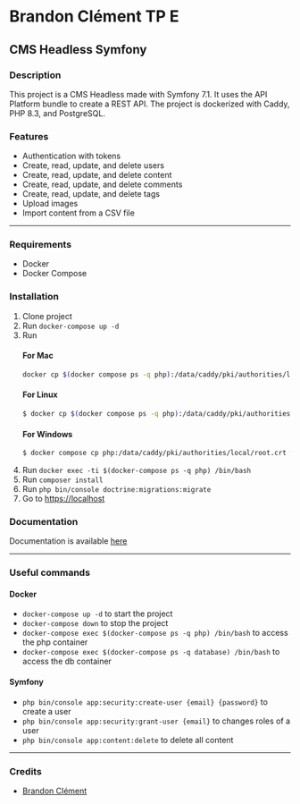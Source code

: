# Brandon Clément TP E

## CMS Headless Symfony

### Description
This project is a CMS Headless made with Symfony 7.1. It uses the API Platform bundle to create a REST API. The project is dockerized with Caddy, PHP 8.3, and PostgreSQL.

### Features
- Authentication with tokens
- Create, read, update, and delete users
- Create, read, update, and delete content
- Create, read, update, and delete comments
- Create, read, update, and delete tags
- Upload images
- Import content from a CSV file

-----
### Requirements
- Docker
- Docker Compose

### Installation

1. Clone project
2. Run `docker-compose up -d`
3. Run
   #### For Mac
    ```bash
    docker cp $(docker compose ps -q php):/data/caddy/pki/authorities/local/root.crt /tmp/root.crt && sudo security add-trusted-cert -d -r trustRoot -k /Library/Keychains/System.keychain /tmp/root.crt
    ```
   #### For Linux
    ```bash
    $ docker cp $(docker compose ps -q php):/data/caddy/pki/authorities/local/root.crt /usr/local/share/ca-certificates/root.crt && sudo update-ca-certificates
    ```
   #### For Windows
    ```bash
    $ docker compose cp php:/data/caddy/pki/authorities/local/root.crt %TEMP%/root.crt && certutil -addstore -f "ROOT" %TEMP%/root.crt
    ```
4. Run `docker exec -ti $(docker-compose ps -q php) /bin/bash`
5. Run `composer install`
6. Run `php bin/console doctrine:migrations:migrate`
7. Go to [https://localhost](https://localhost)

### Documentation
Documentation is available [here](https://localhost/api/docs)

-----
### Useful commands
#### Docker
- `docker-compose up -d` to start the project
- `docker-compose down` to stop the project
- `docker-compose exec $(docker-compose ps -q php) /bin/bash` to access the php container
- `docker-compose exec $(docker-compose ps -q database) /bin/bash` to access the db container
#### Symfony
- `php bin/console app:security:create-user {email} {password}` to create a user
- `php bin/console app:security:grant-user {email}` to changes roles of a user
- `php bin/console app:content:delete` to delete all content

-----
### Credits
- [Brandon Clément](https://bclement.fr)

